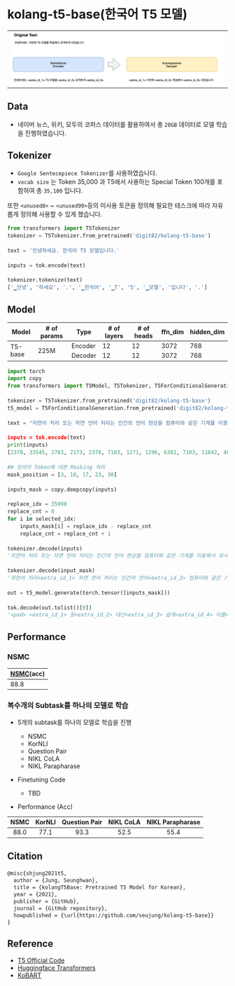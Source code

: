 # kolang-t5-base(한국어 T5 모델)

<table><tr><td>
    <center><img src="img/t5.png" width="800"/></center>
</td></tr>
</table>

## Data
- 네이버 뉴스, 위키, 모두의 코퍼스 데이터를 활용하여서 총 `20GB` 데이터로 모델 학습을 진행하였습니다.

## Tokenizer
-  `Google Sentecepiece Tokenizer`를 사용하였습니다.
- `vocab size` 는 Token 35,000 과 T5에서 사용하는 Special Token 100개를 포함하여 총 `35,100` 입니다.

또한 `<unused0>` ~ `<unused99>`등의 미사용 토큰을 정의해 필요한 테스크에 따라 자유롭게 정의해 사용할 수 있게 했습니다.

```python
from transformers import T5Tokenizer
tokenizer = T5Tokenizer.from_pretrained('digit82/kolang-t5-base')

text = '안녕하세요. 한국어 T5 모델입니다.'

inputs = tok.encode(text)

tokenizer.tokenize(text)
['▁안녕', '하세요', '.', '▁한국어', '▁T', '5', '▁모델', '입니다', '.']
```

## Model
<table>
    <thead>
        <tr>
            <th>Model</th>
            <th># of params</th>
            <th>Type</th>
            <th># of layers</th>
            <th># of heads</th>
            <th>ffn_dim</th>
            <th>hidden_dim</th>
        </tr>
    </thead>
    <tbody>
        <tr>
            <td rowspan=2>T5-base</td>
            <td rowspan=2>225M</td>
            <td>Encoder</td>
            <td>12</td>
            <td>12</td>
            <td>3072</td>
            <td>768</td>
        </tr>
        <tr>
            <td>Decoder</td>
            <td>12</td>
            <td>12</td>
            <td>3072</td>
            <td>768</td>
        </tr>
    </tbody>
</table>

```python
import torch
import copy
from transformers import T5Model, T5Tokenizer, T5ForConditionalGeneration

tokenizer = T5Tokenizer.from_pretrained('digit82/kolang-t5-base')
t5_model = T5ForConditionalGeneration.from_pretrained('digit82/kolang-t5-base')

text = "자연어 처리 또는 자연 언어 처리는 인간의 언어 현상을 컴퓨터와 같은 기계를 이용해서 묘사할 수 있도록 연구하고 이를 구현하는 인공지능의 주요 분야 중 하나다.

inputs = tok.encode(text)
print(inputs)
[2378, 33545, 2703, 2173, 2378, 7103, 1271, 1296, 6381, 7103, 11642, 4873, 33588, 1330, 1014, 2013, 1442, 1792, 14772, 33594, 1012, 1605, 27156, 1566, 31231, 3642, 33512, 1718, 1812, 1032, 10677, 33508, 3]

## 임의의 Token에 대한 Masking 처리
mask_position = [3, 10, 17, 23, 30]

inputs_mask = copy.deepcopy(inputs)

replace_idx = 35098
replace_cnt = 0
for i in selected_idx:
    inputs_mask[i] = replace_idx - replace_cnt
    replace_cnt = replace_cnt + 1

tokenizer.decode(inputs)
'자연어 처리 또는 자연 언어 처리는 인간의 언어 현상을 컴퓨터와 같은 기계를 이용해서 묘사할 수 있도록 연구하고 이를 구현하는 인공지능의 주요 분야 중 하나다.</s>'

tokenizer.decode(input_mask)
'자연어 처리<extra_id_1> 자연 언어 처리는 인간의 언어<extra_id_2> 컴퓨터와 같은 기계를 이용<extra_id_3> 묘사할 수 있도록 연구하고<extra_id_4> 구현하는 인공지능의 주요 분야 중<extra_id_5>.</s>'

out = t5_model.generate(torch.tensor([inputs_mask]))

tok.decode(out.tolist()[0])
'<pad> <extra_id_1> 등<extra_id_2> 대신<extra_id_3> 쉽게<extra_id_4> 이를<extra_id_5> 하나로'

```

## Performance

### NSMC
| [NSMC](https://github.com/e9t/nsmc)(acc)  |
|---|
|88.8|

### 복수개의 Subtask를 하나의 모델로 학습
- 5개의 subtask를 하나의 모델로 학습을 진행
    - NSMC
    - KorNLI
    - Question Pair
    - NIKL CoLA
    - NIKL Parapharase

- Finetuning Code
    - TBD

- Performance (Acc)

|NSMC|KorNLI|Question Pair|NIKL CoLA|NIKL Parapharase|
|:---:|:---:|:---:|:---:|:---:|
|88.0|77.1|93.3|52.5|55.4|

## Citation
```
@misc{shjung2021t5,
  author = {Jung, Seunghwan},
  title = {kolangT5Base: Pretrained T5 Model for Korean},
  year = {2021},
  publisher = {GitHub},
  journal = {GitHub repository},
  howpublished = {\url{https://github.com/seujung/kolang-t5-base}}
}
```

## Reference
- [T5 Official Code](https://github.com/google-research/text-to-text-transfer-transformer)
- [Huggingface Transformers](https://github.com/huggingface/transformers)
- [KoBART](https://github.com/SKT-AI/KoBART)